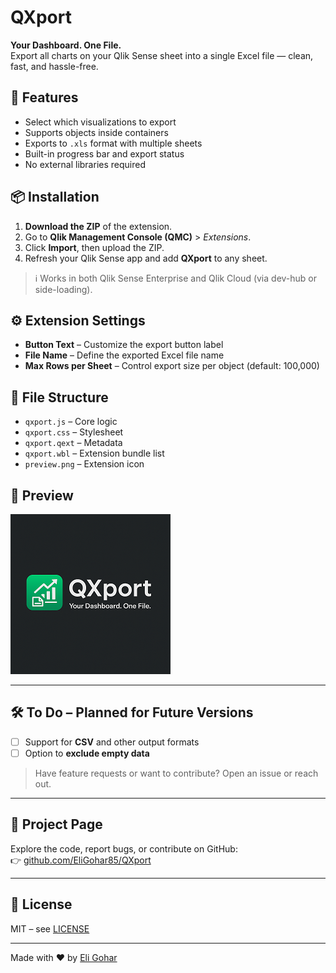# QXport

**Your Dashboard. One File.**  
Export all charts on your Qlik Sense sheet into a single Excel file — clean, fast, and hassle-free.

## 🌟 Features
- Select which visualizations to export
- Supports objects inside containers
- Exports to `.xls` format with multiple sheets
- Built-in progress bar and export status
- No external libraries required

## 📦 Installation

1. **Download the ZIP** of the extension.
2. Go to **Qlik Management Console (QMC)** > *Extensions*.
3. Click **Import**, then upload the ZIP.
4. Refresh your Qlik Sense app and add **QXport** to any sheet.

> ℹ️ Works in both Qlik Sense Enterprise and Qlik Cloud (via dev-hub or side-loading).

## ⚙️ Extension Settings
- **Button Text** – Customize the export button label
- **File Name** – Define the exported Excel file name
- **Max Rows per Sheet** – Control export size per object (default: 100,000)

## 📁 File Structure
- `qxport.js` – Core logic
- `qxport.css` – Stylesheet
- `qxport.qext` – Metadata
- `qxport.wbl` – Extension bundle list
- `preview.png` – Extension icon

## 📸 Preview
![preview](preview.png)

---

## 🛠️ To Do – Planned for Future Versions

- [ ] Support for **CSV** and other output formats
- [ ] Option to **exclude empty data**

> Have feature requests or want to contribute? Open an issue or reach out.

---

## 🔗 Project Page

Explore the code, report bugs, or contribute on GitHub:  
👉 [github.com/EliGohar85/QXport](https://github.com/EliGohar85/QXport)

---

## 📜 License
MIT – see [LICENSE](LICENSE)

---

Made with ❤️ by [Eli Gohar](https://www.linkedin.com/in/eli-gohar/)
